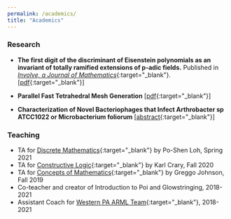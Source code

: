 ```yaml
---
permalink: /academics/
title: "Academics"
---
```

### Research

- **The first digit of the discriminant of Eisenstein polynomials as an invariant of totally ramified
extensions of p-adic fields.** Published in [*Involve, a Journal of Mathematics*](https://msp.org/involve/2020/13-5/p02.xhtml){:target="_blank"}. \[[pdf](https://mathstats.uncg.edu/sites/pauli/publications/awtrey-gaura-pauli-rudzinski-uy-zinzer_2019_discriminants-of-eisenstein-polynomials.pdf){:target="_blank"}\]

- **Parallel Fast Tetrahedral Mesh Generation** \[[pdf](https://arieluy.github.io/fTetWild/ParallelFinalReport.pdf){:target="_blank"}\]

- **Characterization of Novel Bacteriophages that Infect Arthrobacter sp ATCC1022 or Microbacterium foliorum** \[[abstract](https://seaphages.org/abstracts/summary/391/){:target="_blank"}\]

### Teaching

- TA for [Discrete Mathematics](https://www.math.cmu.edu/~ploh/2021-228.shtml){:target="_blank"} by Po-Shen Loh, Spring 2021
- TA for [Constructive Logic](https://www.cs.cmu.edu/~crary/317-f20/){:target="_blank"} by Karl Crary, Fall 2020
- TA for [Concepts of Mathematics](https://www.math.cmu.edu/~gervin/127Spring2019/127Spring2019.html){:target="_blank"} by Greggo Johnson, Fall 2019
- Co-teacher and creator of Introduction to Poi and Glowstringing, 2018-2021
- Assistant Coach for [Western PA ARML Team](http://www.westernpaarml.com){:target="_blank"}, 2018-2021